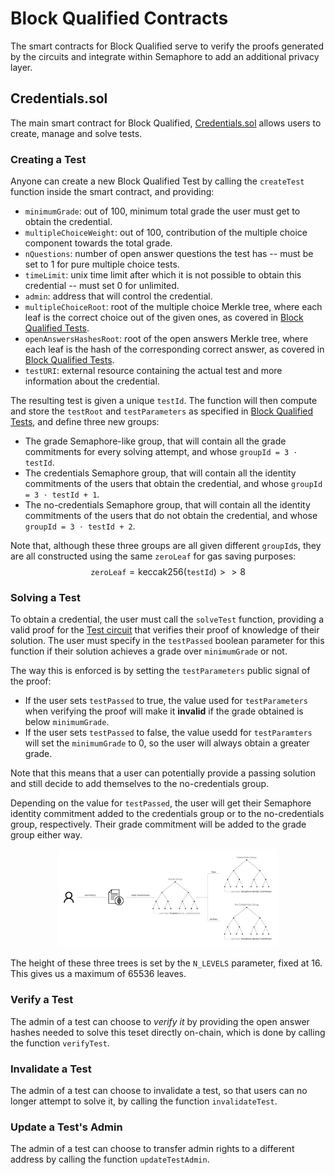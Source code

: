 # Block Qualified Contracts

The smart contracts for Block Qualified serve to verify the proofs generated by the circuits and integrate within Semaphore to add an additional privacy layer.

## Credentials.sol

The main smart contract for Block Qualified, [Credentials.sol](../../packages/contracts/contracts/base/Credentials.sol) allows users to create, manage and solve tests.

### Creating a Test

Anyone can create a new Block Qualified Test by calling the `createTest` function inside the smart contract, and providing:
- `minimumGrade`: out of 100, minimum total grade the user must get to obtain the credential.
- `multipleChoiceWeight`: out of 100, contribution of the multiple choice component towards the total grade.
- `nQuestions`: number of open answer questions the test has -- must be set to 1 for pure multiple choice tests.
- `timeLimit`: unix time limit after which it is not possible to obtain this credential -- must set 0 for unlimited.
- `admin`: address that will control the credential.
- `multipleChoiceRoot`: root of the multiple choice Merkle tree, where each leaf is the correct choice out of the given ones, as covered in [Block Qualified Tests](block-qualified-tests.md).
- `openAnswersHashesRoot`: root of the open answers Merkle tree, where each leaf is the hash of the corresponding correct answer, as covered in [Block Qualified Tests](block-qualified-tests.md).
- `testURI`: external resource containing the actual test and more information about the credential.

The resulting test is given a unique `testId`. The function will then compute and store the `testRoot` and `testParameters` as specified in [Block Qualified Tests](block-qualified-tests.md), and define three new groups:

- The grade Semaphore-like group, that will contain all the grade commitments for every solving attempt, and whose `groupId = 3 ⋅ testId`.
- The credentials Semaphore group, that will contain all the identity commitments of the users that obtain the credential, and whose `groupId = 3 ⋅ testId + 1`.
- The no-credentials Semaphore group, that will contain all the identity commitments of the users that do not obtain the credential, and whose `groupId = 3 ⋅ testId + 2`.

Note that, although these three groups are all given different `groupId`s, they are all constructed using the same `zeroLeaf` for gas saving purposes:
$$
    \texttt{zeroLeaf} = \textrm{keccak256}(\texttt{testId}) >> 8
$$

### Solving a Test
To obtain a credential, the user must call the `solveTest` function, providing a valid proof for the [Test circuit](circuits.md#the-test-circuit) that verifies their proof of knowledge of their solution. The user must specify in the `testPassed` boolean parameter for this function if their solution achieves a grade over `minimumGrade` or not.

The way this is enforced is by setting the `testParameters` public signal of the proof: 
- If the user sets `testPassed` to true, the value used for `testParameters` when verifying the proof will make it **invalid** if the grade obtained is below `minimumGrade`.
- If the user sets `testPassed` to false, the value usedd for `testParamters` will set the `minimumGrade` to 0, so the user will always obtain a greater grade.

Note that this means that a user can potentially provide a passing solution and still decide to add themselves to the no-credentials group.

Depending on the value for `testPassed`, the user will get their Semaphore identity commitment added to the credentials group or to the no-credentials group, respectively. Their grade commitment will be added to the grade group either way.

<p align="center">
  <img src="./commitment-diagram.png" width=70% />
</p>

The height of these three trees is set by the `N_LEVELS` parameter, fixed at 16. This gives us a maximum of 65536 leaves.

### Verify a Test
The admin of a test can choose to _verify it_ by providing the open answer hashes needed to solve this teset directly on-chain, which is done by calling the function `verifyTest`.

### Invalidate a Test
The admin of a test can choose to invalidate a test, so that users can no longer attempt to solve it, by calling the function `invalidateTest`.

### Update a Test's Admin
The admin of a test can choose to transfer admin rights to a different address by calling the function `updateTestAdmin`.
